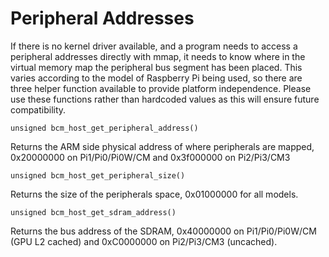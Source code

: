 # Peripheral Addresses

If there is no kernel driver available, and a program needs to access a peripheral addresses directly with mmap, it needs to know where in the virtual memory map the peripheral bus segment has been placed. This varies according to the model of Raspberry Pi being used, so there are three helper function available to provide platform independence. Please use these functions rather than hardcoded values as this will ensure future compatibility.


`unsigned bcm_host_get_peripheral_address()`

Returns the ARM side physical address of where peripherals are mapped, 0x20000000 on Pi1/Pi0/Pi0W/CM and 0x3f000000 on Pi2/Pi3/CM3

`unsigned bcm_host_get_peripheral_size()`

Returns the size of the peripherals space, 0x01000000 for all models.

`unsigned bcm_host_get_sdram_address()`

Returns the bus address of the SDRAM, 0x40000000 on Pi1/Pi0/Pi0W/CM (GPU L2 cached) and 0xC0000000 on Pi2/Pi3/CM3 (uncached).
